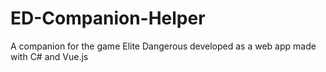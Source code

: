 # ED-Companion-Helper
A companion for the game Elite Dangerous developed as a web app made with C# and Vue.js
